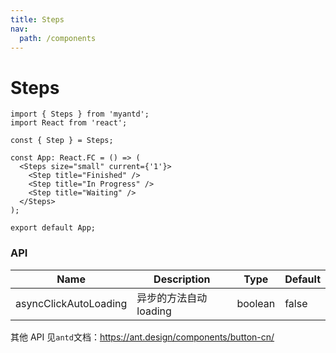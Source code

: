 ```yaml
---
title: Steps
nav:
  path: /components
---
```


# Steps

```tsx
import { Steps } from 'myantd';
import React from 'react';

const { Step } = Steps;

const App: React.FC = () => (
  <Steps size="small" current={'1'}>
    <Step title="Finished" />
    <Step title="In Progress" />
    <Step title="Waiting" />
  </Steps>
);

export default App;
```

### API

| Name                  | Description            | Type    | Default |
| --------------------- | ---------------------- | ------- | ------- |
| asyncClickAutoLoading | 异步的方法自动 loading | boolean | false   |

其他 API 见`antd`文档：https://ant.design/components/button-cn/
